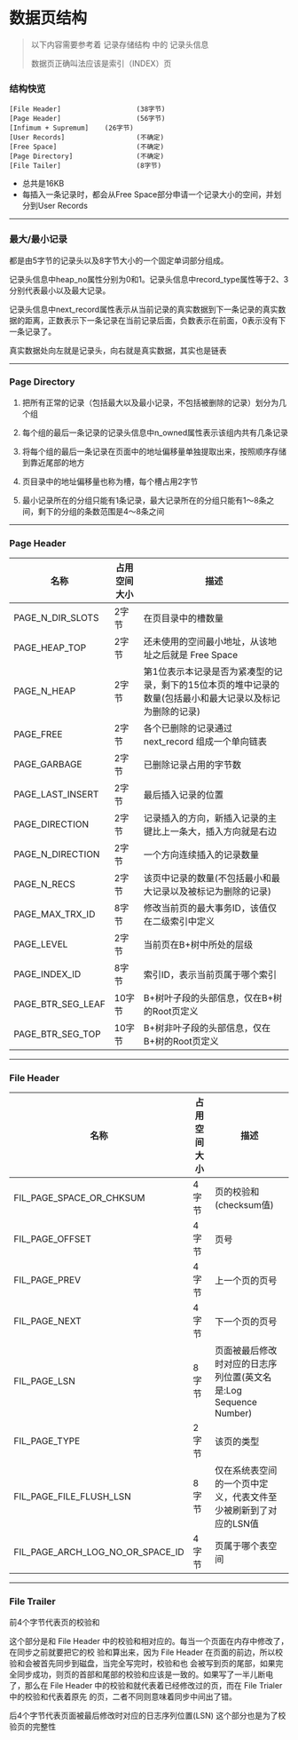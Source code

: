 # 数据页结构

> 以下内容需要参考着 记录存储结构 中的 记录头信息
>
> 数据页正确叫法应该是索引（INDEX）页

### 结构快览

```
[File Header]   				(38字节)
[Page Header]   				(56字节)
[Infimum + Supremum]  	(26字节)
[User Records]  				(不确定)
[Free Space]  					(不确定)
[Page Directory] 				(不确定)
[File Tailer]   				(8字节)
```

- 总共是16KB
- 每插入一条记录时，都会从Free Space部分申请一个记录大小的空间，并划分到User Records

------

### 最大/最小记录

都是由5字节的记录头以及8字节大小的一个固定单词部分组成。

记录头信息中heap_no属性分别为0和1。记录头信息中record_type属性等于2、3分别代表最小以及最大记录。

记录头信息中next_record属性表示从当前记录的真实数据到下一条记录的真实数据的距离，正数表示下一条记录在当前记录后面，负数表示在前面，0表示没有下一条记录了。

真实数据处向左就是记录头，向右就是真实数据，其实也是链表

------

### Page Directory

1. 把所有正常的记录（包括最大以及最小记录，不包括被删除的记录）划分为几个组

2. 每个组的最后一条记录的记录头信息中n_owned属性表示该组内共有几条记录
3. 将每个组的最后一条记录在页面中的地址偏移量单独提取出来，按照顺序存储到靠近尾部的地方
4. 页目录中的地址偏移量也称为槽，每个槽占用2字节
5. 最小记录所在的分组只能有1条记录，最大记录所在的分组只能有1～8条之间，剩下的分组的条数范围是4～8条之间

------

### Page Header

| 名称              | 占用空间大小 | 描述                                                         |
| ----------------- | ------------ | ------------------------------------------------------------ |
| PAGE_N_DIR_SLOTS  | 2字节        | 在页目录中的槽数量                                           |
| PAGE_HEAP_TOP     | 2字节        | 还未使用的空间最小地址，从该地址之后就是 Free Space          |
| PAGE_N_HEAP       | 2字节        | 第1位表示本记录是否为紧凑型的记录，剩下的15位本页的堆中记录的数量(包括最小和最大记录以及标记为删除的记录) |
| PAGE_FREE         | 2字节        | 各个已删除的记录通过 next_record 组成一个单向链表            |
| PAGE_GARBAGE      | 2字节        | 已删除记录占用的字节数                                       |
| PAGE_LAST_INSERT  | 2字节        | 最后插入记录的位置                                           |
| PAGE_DIRECTION    | 2字节        | 记录插入的方向，新插入记录的主键比上一条大，插入方向就是右边 |
| PAGE_N_DIRECTION  | 2字节        | 一个方向连续插入的记录数量                                   |
| PAGE_N_RECS       | 2字节        | 该页中记录的数量(不包括最小和最大记录以及被标记为删除的记录) |
| PAGE_MAX_TRX_ID   | 8字节        | 修改当前页的最大事务ID，该值仅在二级索引中定义               |
| PAGE_LEVEL        | 2字节        | 当前页在B+树中所处的层级                                     |
| PAGE_INDEX_ID     | 8字节        | 索引ID，表示当前页属于哪个索引                               |
| PAGE_BTR_SEG_LEAF | 10字节       | B+树叶子段的头部信息，仅在B+树的Root页定义                   |
| PAGE_BTR_SEG_TOP  | 10字节       | B+树非叶子段的头部信息，仅在B+树的Root页定义                 |

------

### File Header

| 名称                             | 占用空间大小 | 描述                                                         |
| -------------------------------- | ------------ | ------------------------------------------------------------ |
| FIL_PAGE_SPACE_OR_CHKSUM         | 4字节        | 页的校验和(checksum值)                                       |
| FIL_PAGE_OFFSET                  | 4字节        | 页号                                                         |
| FIL_PAGE_PREV                    | 4字节        | 上一个页的页号                                               |
| FIL_PAGE_NEXT                    | 4字节        | 下一个页的页号                                               |
| FIL_PAGE_LSN                     | 8字节        | 页面被最后修改时对应的日志序列位置(英文名是:Log Sequence Number) |
| FIL_PAGE_TYPE                    | 2字节        | 该页的类型                                                   |
| FIL_PAGE_FILE_FLUSH_LSN          | 8字节        | 仅在系统表空间的一个页中定义，代表文件至少被刷新到了对应的LSN值 |
| FIL_PAGE_ARCH_LOG_NO_OR_SPACE_ID | 4字节        | 页属于哪个表空间                                             |

-------

### File Trailer

前4个字节代表页的校验和

这个部分是和 File Header 中的校验和相对应的。每当一个页面在内存中修改了，在同步之前就要把它的校 验和算出来，因为 File Header 在页面的前边，所以校验和会被首先同步到磁盘，当完全写完时，校验和也 会被写到页的尾部，如果完全同步成功，则页的首部和尾部的校验和应该是一致的。如果写了一半儿断电 了，那么在 File Header 中的校验和就代表着已经修改过的页，而在 File Trialer 中的校验和代表着原先 的页，二者不同则意味着同步中间出了错。

后4个字节代表页面被最后修改时对应的日志序列位置(LSN) 这个部分也是为了校验页的完整性







